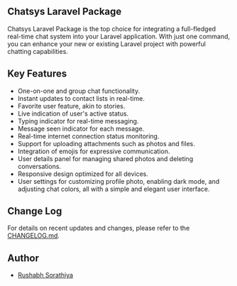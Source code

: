## Chatsys Laravel Package

Chatsys Laravel Package is the top choice for integrating a full-fledged real-time chat system into your Laravel application. With just one command, you can enhance your new or existing Laravel project with powerful chatting capabilities.

## Key Features

- One-on-one and group chat functionality.
- Instant updates to contact lists in real-time.
- Favorite user feature, akin to stories.
- Live indication of user's active status.
- Typing indicator for real-time messaging.
- Message seen indicator for each message.
- Real-time internet connection status monitoring.
- Support for uploading attachments such as photos and files.
- Integration of emojis for expressive communication.
- User details panel for managing shared photos and deleting conversations.
- Responsive design optimized for all devices.
- User settings for customizing profile photo, enabling dark mode, and adjusting chat colors, all with a simple and elegant user interface.

## Change Log

For details on recent updates and changes, please refer to the [CHANGELOG.md](https://github.com/munafio/chatify/blob/master/CHANGELOG.md).

## Author

- [Rushabh Sorathiya](https://www.rushabhsorathiya.com)
